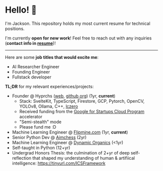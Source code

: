 # Hello! 👋
I'm Jackson. This repository holds my most current resume for technical positions.

I'm currently **open for new work**! Feel free to reach out with any inquiries (**contact info in [resume][resume]**)!

<hr />

Here are some **job titles that would excite me**:
- AI Researcher Engineer
- Founding Engineer
- Fullstack developer

**TL;DR** for my relevant experiences/projects:
- Founder @ Hyprchs ([web](https://hyprchs.com), [github org](https://github.com/hyprchs)) (1yr, **current**)
  - Stack: SvelteKit, TypeScript, Firestore, GCP, Pytorch, OpenCV, YOLOv8, Ollama, C++, [lczero](https://lczero.org/)
  - Received funding from the [Google for Startups Cloud Program](https://cloud.google.com/startup) accelerator
  - "Semi-stealth" mode
  - Please fund me :D
- Machine Learning Engineer @ [Flipmine.com](https://flipmine.com) (1yr, **current**)
- Senior Python Dev @ [Aimchess](https://aimchess.com) (2yr)
- Machine Learning Engineer @ [Dynamic Organics](https://www.dynorganics.com/) (<1yr)
- Self-taught in Python (12+yr)
- Undergrad Honors Thesis: the culmination of 2+yr of deep self-reflection that shaped my understanding of human & artifiical intelligence: https://tinyurl.com/ICSFramework

[resume]: resume.pdf

